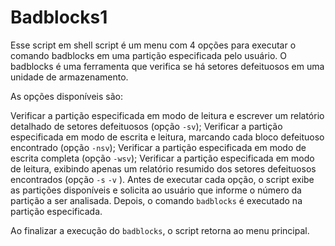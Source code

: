 # Badblocks1
Esse script em shell script é um menu com 4 opções para executar o comando badblocks em uma partição especificada pelo usuário. O badblocks é uma ferramenta que verifica se há setores defeituosos em uma unidade de armazenamento.

As opções disponíveis são:

Verificar a partição especificada em modo de leitura e escrever um relatório detalhado de setores defeituosos (opção `-sv`);
Verificar a partição especificada em modo de escrita e leitura, marcando cada bloco defeituoso encontrado (opção `-nsv`);
Verificar a partição especificada em modo de escrita completa (opção `-wsv`);
Verificar a partição especificada em modo de leitura, exibindo apenas um relatório resumido dos setores defeituosos encontrados (opção `-s` `-v` ).
Antes de executar cada opção, o script exibe as partições disponíveis e solicita ao usuário que informe o número da partição a ser analisada. Depois, o comando `badblocks` é executado na partição especificada.

Ao finalizar a execução do `badblocks`, o script retorna ao menu principal.
